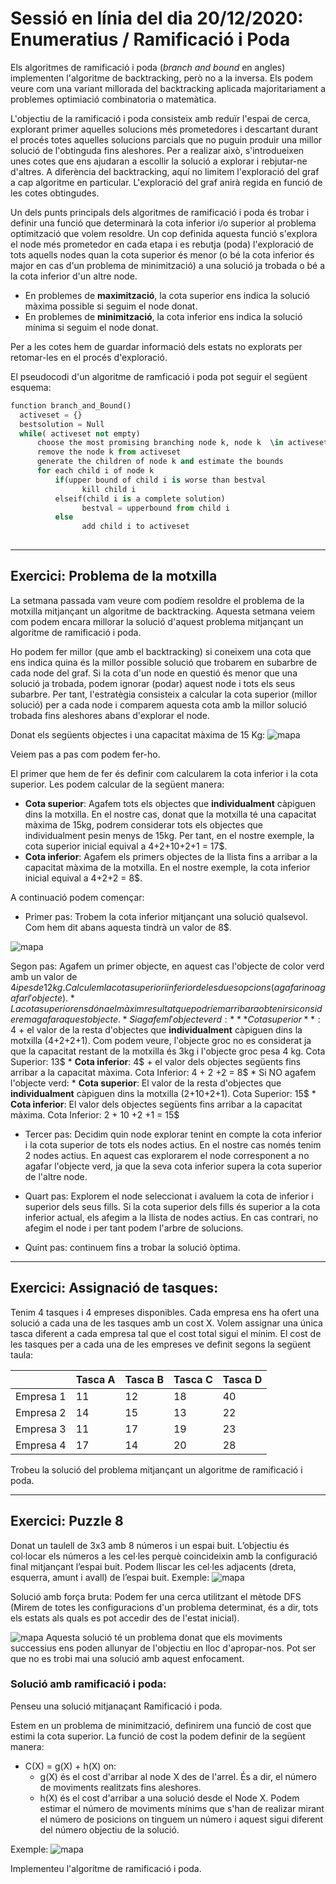 # Sessió en línia del dia 20/12/2020: Enumeratius / Ramificació i Poda

Els algoritmes de ramificació i poda (*branch and bound* en angles) implementen l'algoritme de backtracking, però no a la inversa. Els podem veure com una variant millorada del backtracking aplicada majoritariament a problemes optimiació combinatoria o matemàtica.

L'objectiu de la ramificació i poda consisteix amb reduïr l'espai de cerca, explorant primer aquelles solucions més prometedores i descartant durant el procés totes aquelles solucions parcials que no puguin produir una millor solució de l'obtinguda fins aleshores. Per a realizar això, s'introdueixen unes cotes que ens ajudaran a escollir la solució a explorar i rebjutar-ne d'altres. A diferència del backtracking, aquí no limitem l'exploració del graf a cap algoritme en particular. L'exploració del graf anirà regida en funció de les cotes obtingudes.

Un dels punts principals dels algoritmes de ramificació i poda és trobar i definir una funció que determinarà la cota inferior i/o superior al problema optimització que volem resoldre. Un cop definida aquesta funció s'explora el node més prometedor en cada etapa i es rebutja (poda) l'exploració de tots aquells nodes quan la cota superior és menor (o bé la cota inferior és major en cas d'un problema de minimització) a una solució ja trobada o bé a la cota inferior d'un altre node.

* En problemes de **maximització**, la cota superior ens indica la solució màxima possible si seguim el node donat. 
* En problemes de **minimització**, la cota inferior ens indica la solució mínima si seguim el node donat.

Per a les cotes hem de guardar informació dels estats no explorats per retomar-les en el procés d'exploració. 

El pseudocodi d'un algoritme de ramficació i poda pot seguir el següent esquema:

```python
function branch_and_Bound()
  activeset = {}
  bestsolution = Null
  while( activeset not empty)
      choose the most promising branching node k, node k  \in activeset
      remove the node k from activeset
      generate the children of node k and estimate the bounds
      for each child i of node k
          if(upper bound of child i is worse than bestval
                kill child i
          elseif(child i is a complete solution)
                bestval = upperbound from child i
          else
                add child i to activeset
              
```

---

## Exercici: Problema de la motxilla 
La setmana passada vam veure com podíem resoldre el problema de la motxilla mitjançant un algoritme de backtracking. Aquesta setmana veiem com podem encara millorar
la solució d'aquest problema mitjançant un algoritme de ramificació i poda.

Ho podem fer millor (que amb el backtracking) si coneixem una cota que ens indica quina és la millor possible solució que trobarem en subarbre de cada node del graf. Si la cota d'un node en questió és menor que una solució ja trobada, podem ignorar (podar) aquest node i tots els seus subarbre. Per tant, l'estratègia consisteix a calcular la cota superior (millor solució) per a cada node i comparem aquesta cota amb la millor solució trobada fins aleshores abans d'explorar el node.

Donat els següents objectes i una capacitat màxima de 15 Kg:
![mapa](images/knapsack1.png)

Veiem pas a pas com podem fer-ho.

El primer que hem de fer és definir com calcularem la cota inferior i la cota superior. Les podem calcular de la següent manera:
* **Cota superior**: Agafem tots els objectes que **individualment** càpiguen dins la motxilla. En el nostre cas, donat que la motxilla té una capacitat màxima de 15kg, podrem considerar tots els objectes que individualment pesin menys de 15kg. Per tant, en el nostre exemple, la cota superior inicial equival a 4+2+10+2+1 = 17$.
* **Cota inferior**: Agafem els primers objectes de la llista fins a arribar a la capacitat màxima de la motxilla. En el nostre exemple, la cota inferior inicial equival a 4+2+2 = 8$.

A continuació podem començar:

* Primer pas: Trobem la cota inferior mitjançant una solució qualsevol. Com hem dit abans aquesta tindrà un valor de 8$. 
  
![mapa](images/knapsack_bb_1.png)
 
 
Segon pas: Agafem un primer objecte, en aquest cas l'objecte de color verd amb un valor de $4 i pes de 12kg. Calculem la cota superior i inferior de les dues opcions (agafar i no agafar l'objecte).
    * La cota superior ens dóna el màxim resultat que podríem arribar a obtenir si considerem agafar aquest objecte.
        * Si agafem l'objecte verd:
            * **Cota superior**: 4$ + el valor de la resta d'objectes que **individualment** càpiguen dins la motxilla (4+2+2+1). Com podem veure, l'objecte groc no es considerat ja que la capacitat restant de la motxilla és 3kg i l'objecte groc pesa 4 kg. Cota Superior: 13$
            * **Cota inferior**: 4$ + el valor dels objectes següents fins arribar a la capacitat màxima. Cota Inferior: 4 + 2 +2 = 8$
        * Si NO agafem l'objecte verd:
            * **Cota superior**: El valor de la resta d'objectes que **individualment** càpiguen dins la motxilla (2+10+2+1). Cota Superior: 15$
            * **Cota inferior**: El valor dels objectes següents fins arribar a la capacitat màxima. Cota Inferior: 2 + 10 +2 +1 = 15$



* Tercer pas: Decidim quin node explorar tenint en compte la cota inferior i la cota superior de tots els nodes actius. En el nostre cas només tenim 2 nodes actius. En aquest cas explorarem el node corresponent a no agafar l'objecte verd, ja que la seva cota inferior supera la cota superior de l'altre node.

* Quart pas: Explorem el node seleccionat i avaluem la cota de inferior i superior dels seus fills. Si la cota superior dels fills és superior a la cota inferior actual, els afegim a la llista de nodes actius. En cas contrari, no afegim el node i per tant podem l'arbre de solucions.
* Quint pas: continuem fins a trobar la solució òptima.
---

## Exercici: Assignació de tasques:
Tenim 4 tasques i 4 empreses disponibles. Cada empresa ens ha ofert una solució a cada una de les tasques amb un cost X. Volem assignar una única tasca diferent a cada empresa tal que el cost total sigui el mínim. El cost de les tasques per a cada una de les empreses ve definit segons la següent taula:

|           | Tasca A | Tasca B | Tasca C | Tasca D |
|-----------|---------|---------|---------|---------|
| Empresa 1 | 11      | 12      | 18      | 40      |
| Empresa 2 | 14      | 15      | 13      | 22      |
| Empresa 3 | 11      | 17      | 19      | 23      |
| Empresa 4 | 17      | 14      | 20      | 28      |

Trobeu la solució del problema mitjançant un algoritme de ramificació i poda.

---

## Exercici:  Puzzle 8
Donat un taulell de 3x3 amb 8 números i un espai buit. L’objectiu és col·locar els números a les cel·les perquè coincideixin amb la configuració final mitjançant l’espai buit. Podem lliscar les cel·les adjacents (dreta, esquerra, amunt i avall) de l’espai buit.
Exemple: 
![mapa](images/8puzzle.png)

Solució amb força bruta: Podem fer una cerca utilitzant el mètode DFS (Mirem de totes les configuracions d'un problema determinat, és a dir, tots els estats als quals es pot accedir des de l'estat inicial).

![mapa](images/8puzzle2.png)
Aquesta solució té un problema donat que els moviments successius ens poden allunyar de l'objectiu en lloc d'apropar-nos. Pot ser que no es trobi mai una solució amb aquest enfocament.

### Solució amb ramificació i poda:
Penseu una solució mitjanaçant Ramificació i poda.

Estem en un problema de minimització, definirem una funció de cost que estimi la cota superior.
La funció de cost la podem definir de la següent manera:
* C(X) = g(X) + h(X) on:
    * g(X) és el cost d'arribar al node X des de l'arrel. És a dir, el número de moviments realitzats fins aleshores.
    * h(X) és el cost d'arribar a una solució desde el Node X. Podem estimar el número de moviments mínims que s'han de realizar mirant el número de posicions on tinguem un número i aquest sigui diferent del número objectiu de la solució.


Exemple:
![mapa](images/8puzzle3.png)

Implementeu l'algorítme de ramificació i poda.

